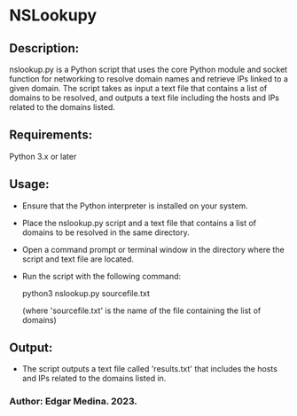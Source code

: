 # NSLookupy

## Description:
nslookup.py is a Python script that uses the core Python module and socket function for networking to resolve domain names and retrieve IPs linked to a given domain. The script takes as input a text file that contains a list of domains to be resolved, and outputs a text file including the hosts and IPs related to the domains listed.

## Requirements:

Python 3.x or later

## Usage:

- Ensure that the Python interpreter is installed on your system.
- Place the nslookup.py script and a text file that contains a list of domains to be resolved in the same directory.
- Open a command prompt or terminal window in the directory where the script and text file are located.
- Run the script with the following command:

	python3 nslookup.py sourcefile.txt

  (where 'sourcefile.txt' is the name of the file containing the list of domains)

## Output:

- The script outputs a text file called 'results.txt' that includes the hosts and IPs related to the domains listed in.

### Author: Edgar Medina. 2023.
